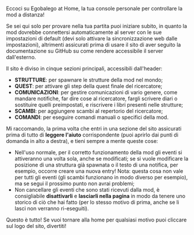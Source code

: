 Eccoci su Egobalego at Home, la tua console personale per controllare la mod a distanza!

Se sei qui solo per provare nella tua partita puoi iniziare subito, in quanto la mod dovrebbe connettersi automaticamente al server con le sue impostazioni di default (devi solo attivare la sincronizzazione web dalle impostazioni), altrimenti assicurati prima di usare il sito di aver seguito la documentazione su GitHub su come rendere accessibile il server dall'esterno.

Il sito è diviso in cinque sezioni principali, accessibili dall'header:

*   **STRUTTURE**: per spawnare le strutture della mod nel mondo;
*   **QUEST**: per attivare gli step della quest finale del ricercatore;
*   **COMUNICAZIONI**: per gestire comunicazioni di vario genere, come mandare notifiche, far dire cose al ricercatore, fargli scrivere diari o sostituire quelli preimpostati, e riscrivere i libri presenti nelle strutture;
*   **SCAMBI**: per aggiungere scambi al repertorio del ricercatore;
*   **COMANDI**: per eseguire comandi manuali o specifici della mod.

Mi raccomando, la prima volta che entri in una sezione del sito assicurati prima di tutto di **leggere l'aiuto** corrispondente (puoi aprirlo dai punti di domanda in alto a destra), e tieni sempre a mente queste cose:

*   Nell'uso normale, per il corretto funzionamento della mod gli eventi si attiveranno una volta sola, anche se modificati; se si vuole modificare la posizione di una struttura già spawnata o il testo di una notifica, per esempio, occorre creare una nuova entry!
    Nota: questa cosa non vale per tutti gli eventi (gli scambi funzionano in modo diverso per esempio), ma se segui il prossimo punto non avrai problemi;
*   Non cancellare gli eventi che sono stati ricevuti dalla mod, è consigliabile **disattivarli** e **lasciarli nella pagina** in modo da tenere uno storico di ciò che hai fatto (per lo stesso motivo di prima, anche se li lasci non verranno ri-eseguiti).

Questo è tutto! Se vuoi tornare alla home per qualsiasi motivo puoi cliccare sul logo del sito, divertiti!